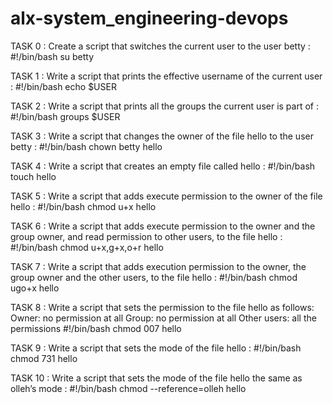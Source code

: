 # alx-system_engineering-devops

TASK 0 : Create a script that switches the current user to the user betty :
#!/bin/bash
su betty

TASK 1 : Write a script that prints the effective username of the current user :
#!/bin/bash
echo $USER

TASK 2 : Write a script that prints all the groups the current user is part of :
#!/bin/bash
groups $USER

TASK 3 : Write a script that changes the owner of the file hello to the user betty :
#!/bin/bash
chown betty hello

TASK 4 : Write a script that creates an empty file called hello :
#!/bin/bash
touch hello

TASK 5 : Write a script that adds execute permission to the owner of the file hello :
#!/bin/bash
chmod u+x hello

TASK 6 : Write a script that adds execute permission to the owner and the group owner, and read permission to other users, to the file hello :
#!/bin/bash
chmod u+x,g+x,o+r hello

TASK 7 : Write a script that adds execution permission to the owner, the group owner and the other users, to the file hello :
#!/bin/bash
chmod ugo+x hello

TASK 8 : Write a script that sets the permission to the file hello as follows:
Owner: no permission at all
Group: no permission at all
Other users: all the permissions
#!/bin/bash
chmod 007 hello

TASK 9 : Write a script that sets the mode of the file hello :
#!/bin/bash
chmod 731 hello

TASK 10 : Write a script that sets the mode of the file hello the same as olleh’s mode :
#!/bin/bash
chmod --reference=olleh hello

